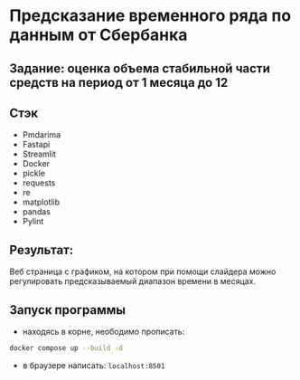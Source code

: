 # Предсказание временного ряда по данным от Сбербанка
## Задание: оценка объема стабильной части средств на период от  1 месяца до 12

## Стэк
- Pmdarima
- Fastapi
- Streamlit
- Docker
- pickle
- requests
- re
- matplotlib
- pandas
- Pylint

## Результат: 
Веб страница с графиком, на котором при помощи слайдера можно регулировать предсказываемый диапазон времени в месяцах.

## Запуск программы
- находясь в корне, неободимо прописать:
```bash
docker compose up --build -d
```
- в браузере написать: `localhost:8501`
